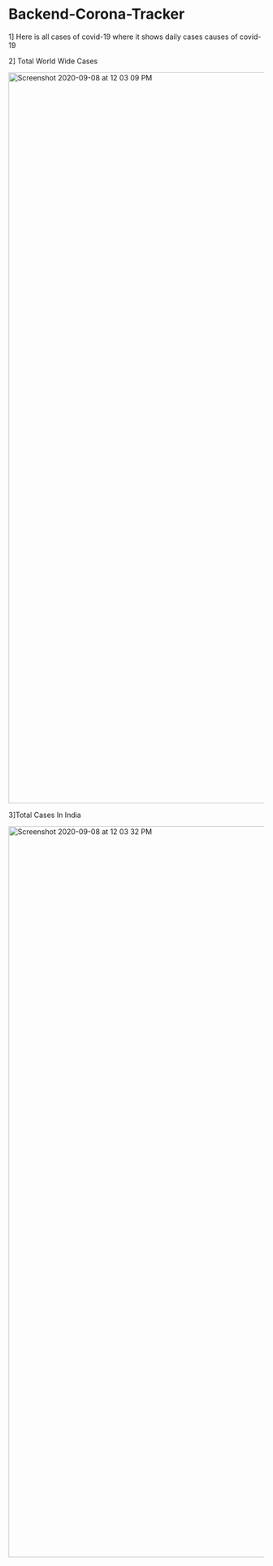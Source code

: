 # Backend-Corona-Tracker

1] Here is all cases of covid-19 where it shows daily cases causes of covid-19


2] Total World Wide Cases


<img width="1440" alt="Screenshot 2020-09-08 at 12 03 09 PM" src="https://user-images.githubusercontent.com/41479583/92441240-7c0b6c80-f1cb-11ea-8e2c-6e51c2c542fe.png">




3]Total Cases In India

<img width="1440" alt="Screenshot 2020-09-08 at 12 03 32 PM" src="https://user-images.githubusercontent.com/41479583/92441298-96454a80-f1cb-11ea-8c3e-94ce93452c8f.png">
